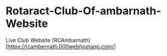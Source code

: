 # Rotaract-Club-Of-ambarnath-Website
Live Club Website 
(RCAmbarnath)[https://rcambernath.000webhostapp.com/]
